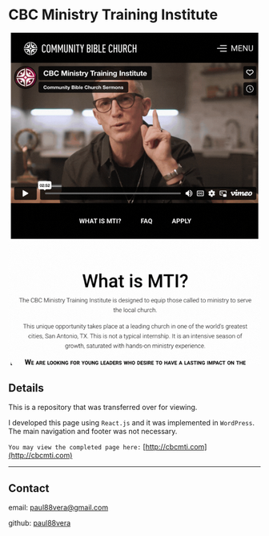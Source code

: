 # CBC Ministry Training Institute
![Screenshot](/public/CBCMTI.gif "CBC MTI")

## Details
This is a repository that was transferred over for viewing. 

I developed this page using `React.js` and it was implemented in `WordPress`. The main navigation and footer was not necessary.

`You may view the completed page here:`
[http://cbcmti.com](http://cbcmti.com)

---

## Contact
email: paul88vera@gmail.com

github: [paul88vera](https://github.com/paul88vera)